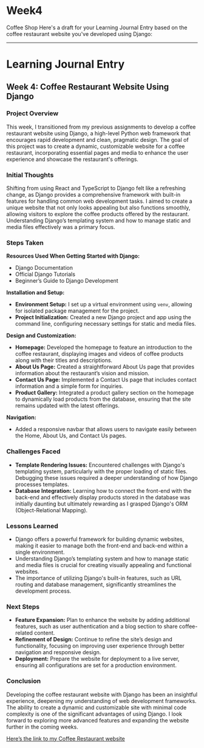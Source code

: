 # Week4
Coffee Shop
Here's a draft for your Learning Journal Entry based on the coffee restaurant website you've developed using Django:

---

# **Learning Journal Entry**
## Week 4: Coffee Restaurant Website Using Django

### Project Overview
This week, I transitioned from my previous assignments to develop a coffee restaurant website using Django, a high-level Python web framework that encourages rapid development and clean, pragmatic design. The goal of this project was to create a dynamic, customizable website for a coffee restaurant, incorporating essential pages and media to enhance the user experience and showcase the restaurant's offerings.

### **Initial Thoughts**
Shifting from using React and TypeScript to Django felt like a refreshing change, as Django provides a comprehensive framework with built-in features for handling common web development tasks. I aimed to create a unique website that not only looks appealing but also functions smoothly, allowing visitors to explore the coffee products offered by the restaurant. Understanding Django’s templating system and how to manage static and media files effectively was a primary focus.

### **Steps Taken**
**Resources Used When Getting Started with Django:**
- Django Documentation
- Official Django Tutorials
- Beginner’s Guide to Django Development

**Installation and Setup:**
- **Environment Setup:** I set up a virtual environment using `venv`, allowing for isolated package management for the project.
- **Project Initialization:** Created a new Django project and app using the command line, configuring necessary settings for static and media files.

**Design and Customization:**
- **Homepage:** Developed the homepage to feature an introduction to the coffee restaurant, displaying images and videos of coffee products along with their titles and descriptions.
- **About Us Page:** Created a straightforward About Us page that provides information about the restaurant’s vision and mission.
- **Contact Us Page:** Implemented a Contact Us page that includes contact information and a simple form for inquiries.
- **Product Gallery:** Integrated a product gallery section on the homepage to dynamically load products from the database, ensuring that the site remains updated with the latest offerings.

**Navigation:**
- Added a responsive navbar that allows users to navigate easily between the Home, About Us, and Contact Us pages.

### **Challenges Faced**
- **Template Rendering Issues:** Encountered challenges with Django's templating system, particularly with the proper loading of static files. Debugging these issues required a deeper understanding of how Django processes templates.
- **Database Integration:** Learning how to connect the front-end with the back-end and effectively display products stored in the database was initially daunting but ultimately rewarding as I grasped Django's ORM (Object-Relational Mapping).

### **Lessons Learned**
- Django offers a powerful framework for building dynamic websites, making it easier to manage both the front-end and back-end within a single environment.
- Understanding Django’s templating system and how to manage static and media files is crucial for creating visually appealing and functional websites.
- The importance of utilizing Django's built-in features, such as URL routing and database management, significantly streamlines the development process.

### **Next Steps**
- **Feature Expansion:** Plan to enhance the website by adding additional features, such as user authentication and a blog section to share coffee-related content.
- **Refinement of Design:** Continue to refine the site’s design and functionality, focusing on improving user experience through better navigation and responsive design.
- **Deployment:** Prepare the website for deployment to a live server, ensuring all configurations are set for a production environment.

### **Conclusion**
Developing the coffee restaurant website with Django has been an insightful experience, deepening my understanding of web development frameworks. The ability to create a dynamic and customizable site with minimal code complexity is one of the significant advantages of using Django. I look forward to exploring more advanced features and expanding the website further in the coming weeks.

[Here’s the link to my Coffee Restaurant website](http://127.0.0.1:8000/)
